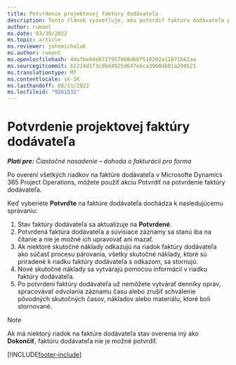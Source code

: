 ```yaml
---
title: Potvrdenie projektovej faktúry dodávateľa
description: Tento článok vysvetľuje, ako potvrdiť faktúru dodávateľa projektu v spoločnosti Microsoft Dynamics 365 Project Operations a finančný dosah potvrdenia faktúry dodávateľa projektu.
author: rumant
ms.date: 03/30/2022
ms.topic: article
ms.reviewer: johnmichalak
ms.author: rumant
ms.openlocfilehash: 4dafbe64e0727957068d68f510202a12871b62aa
ms.sourcegitcommit: b2224d1f3c0bd4925d647e6ca3960db81a209521
ms.translationtype: MT
ms.contentlocale: sk-SK
ms.lasthandoff: 08/11/2022
ms.locfileid: "9261532"
---
```

# <a name="confirm-a-project-vendor-invoice"></a>Potvrdenie projektovej faktúry dodávateľa

_**Platí pre:** Čiastočné nasadenie – dohoda o fakturácii pro forma_

Po overení všetkých riadkov na faktúre dodávateľa v Microsofte Dynamics 365 Project Operations, môžete použiť akciu Potvrdiť na potvrdenie faktúry dodávateľa.

Keď vyberiete **Potvrďte** na faktúre dodávateľa dochádza k nasledujúcemu správaniu:

1. Stav faktúry dodávateľa sa aktualizuje na **Potvrdené**.
2. Potvrdená faktúra dodávateľa a súvisiace záznamy sa stanú iba na čítanie a nie je možné ich upravovať ani mazať.
3. Ak niektoré skutočné náklady odkazujú na riadok faktúry dodávateľa ako súčasť procesu párovania, všetky skutočné náklady, ktoré sú priradené k riadku faktúry dodávateľa s odkazom, sa stornujú.
4. Nové skutočné náklady sa vytvárajú pomocou informácií v riadku faktúry dodávateľa.
5. Po potvrdení faktúry dodávateľa už nemôžete vytvárať denníky opráv, spracovávať odvolania záznamu času alebo zrušiť schválenie pôvodných skutočných časov, nákladov alebo materiálu, ktoré boli stornované.

> [!NOTE]
> Ak má niektorý riadok na faktúre dodávateľa stav overenia iný ako **Dokončiť**, faktúru dodávateľa nie je možné potvrdiť.

[!INCLUDE[footer-include](../../includes/footer-banner.md)]
